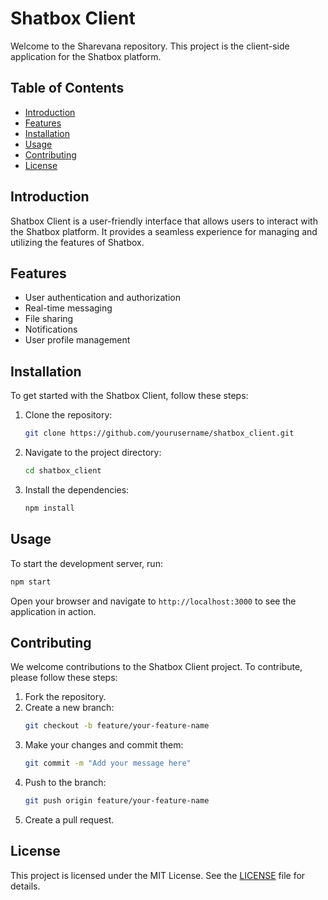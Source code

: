 # Shatbox Client

Welcome to the Sharevana repository. This project is the client-side application for the Shatbox platform.

## Table of Contents

-   [Introduction](#introduction)
-   [Features](#features)
-   [Installation](#installation)
-   [Usage](#usage)
-   [Contributing](#contributing)
-   [License](#license)

## Introduction

Shatbox Client is a user-friendly interface that allows users to interact with the Shatbox platform. It provides a seamless experience for managing and utilizing the features of Shatbox.

## Features

-   User authentication and authorization
-   Real-time messaging
-   File sharing
-   Notifications
-   User profile management

## Installation

To get started with the Shatbox Client, follow these steps:

1. Clone the repository:
    ```sh
    git clone https://github.com/yourusername/shatbox_client.git
    ```
2. Navigate to the project directory:
    ```sh
    cd shatbox_client
    ```
3. Install the dependencies:
    ```sh
    npm install
    ```

## Usage

To start the development server, run:

```sh
npm start
```

Open your browser and navigate to `http://localhost:3000` to see the application in action.

## Contributing

We welcome contributions to the Shatbox Client project. To contribute, please follow these steps:

1. Fork the repository.
2. Create a new branch:
    ```sh
    git checkout -b feature/your-feature-name
    ```
3. Make your changes and commit them:
    ```sh
    git commit -m "Add your message here"
    ```
4. Push to the branch:
    ```sh
    git push origin feature/your-feature-name
    ```
5. Create a pull request.

## License

This project is licensed under the MIT License. See the [LICENSE](LICENSE) file for details.
